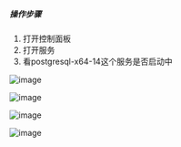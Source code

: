 ##### 操作步骤
1. 打开控制面板
2. 打开服务
3. 看postgresql-x64-14这个服务是否启动中

![image](https://user-images.githubusercontent.com/97614802/185075489-52f4efff-6eba-40a3-8f45-b8600a0c9669.png)

![image](https://user-images.githubusercontent.com/97614802/185075896-717a9edd-7f70-4c09-a3f8-2ad2b363aa02.png)

![image](https://user-images.githubusercontent.com/97614802/185075974-396813e2-567b-4c94-b553-3e0ba52d35fa.png)

![image](https://user-images.githubusercontent.com/97614802/185076070-11a172f4-880a-4bce-a23c-594bf66759d8.png)
